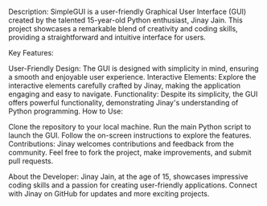Description:
SimpleGUI is a user-friendly Graphical User Interface (GUI) created by the talented 15-year-old Python enthusiast, Jinay Jain. This project showcases a remarkable blend of creativity and coding skills, providing a straightforward and intuitive interface for users.

Key Features:

User-Friendly Design: The GUI is designed with simplicity in mind, ensuring a smooth and enjoyable user experience.
Interactive Elements: Explore the interactive elements carefully crafted by Jinay, making the application engaging and easy to navigate.
Functionality: Despite its simplicity, the GUI offers powerful functionality, demonstrating Jinay's understanding of Python programming.
How to Use:

Clone the repository to your local machine.
Run the main Python script to launch the GUI.
Follow the on-screen instructions to explore the features.
Contributions:
Jinay welcomes contributions and feedback from the community. Feel free to fork the project, make improvements, and submit pull requests.

About the Developer:
Jinay Jain, at the age of 15, showcases impressive coding skills and a passion for creating user-friendly applications. Connect with Jinay on GitHub for updates and more exciting projects.

